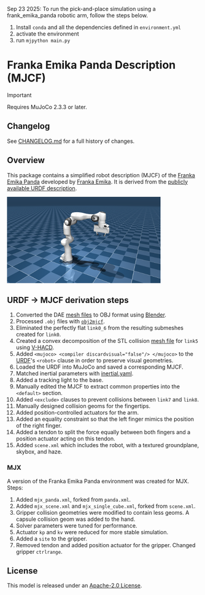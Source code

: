 Sep 23 2025:
To run the pick-and-place simulation using a frank_emika_panda robotic arm, follow the steps below.
1. Install `conda` and all the dependencies defined in `environment.yml`
2. activate the environment
3. run `mjpython main.py`

# Franka Emika Panda Description (MJCF)

> [!IMPORTANT]
> Requires MuJoCo 2.3.3 or later.

## Changelog

See [CHANGELOG.md](./CHANGELOG.md) for a full history of changes.

## Overview

This package contains a simplified robot description (MJCF) of the [Franka Emika
Panda](https://www.franka.de/) developed by [Franka
Emika](https://www.franka.de/company). It is derived from the [publicly
available URDF
description](https://github.com/frankaemika/franka_ros/tree/develop/franka_description).

<p float="left">
  <img src="panda.png" width="400">
</p>

## URDF → MJCF derivation steps

1. Converted the DAE [mesh
   files](https://github.com/frankaemika/franka_ros/tree/develop/franka_description/meshes/visual)
   to OBJ format using [Blender](https://www.blender.org/).
2. Processed `.obj` files with [`obj2mjcf`](https://github.com/kevinzakka/obj2mjcf).
3. Eliminated the perfectly flat `link0_6` from the resulting submeshes created for `link0`.
4. Created a convex decomposition of the STL collision [mesh
   file](https://github.com/frankaemika/franka_ros/tree/develop/franka_description/meshes/collision)
   for `link5` using [V-HACD](https://github.com/kmammou/v-hacd).
5. Added `<mujoco> <compiler discardvisual="false"/> </mujoco>` to the
   [URDF](https://github.com/frankaemika/franka_ros/tree/develop/franka_description/robots)'s
   `<robot>` clause in order to preserve visual geometries.
6. Loaded the URDF into MuJoCo and saved a corresponding MJCF.
7. Matched inertial parameters with [inertial.yaml](
   https://github.com/frankaemika/franka_ros/blob/develop/franka_description/robots/common/inertial.yaml).
8. Added a tracking light to the base.
9. Manually edited the MJCF to extract common properties into the `<default>` section.
10. Added `<exclude>` clauses to prevent collisions between `link7` and `link8`.
11. Manually designed collision geoms for the fingertips.
12. Added position-controlled actuators for the arm.
13. Added an equality constraint so that the left finger mimics the position of the right finger.
14. Added a tendon to split the force equally between both fingers and a
    position actuator acting on this tendon.
15. Added `scene.xml` which includes the robot, with a textured groundplane, skybox, and haze.

### MJX

A version of the Franka Emika Panda environment was created for MJX. Steps:

1. Added `mjx_panda.xml`, forked from `panda.xml`.
2. Added `mjx_scene.xml` and `mjx_single_cube.xml`, forked from `scene.xml`.
3. Gripper collision geometries were modified to contain less geoms. A capsule collision geom was added to the hand.
4. Solver parameters were tuned for performance.
5. Actuator `kp` and `kv` were reduced for more stable simulation.
6. Added a `site` to the gripper.
7. Removed tendon and added position actuator for the gripper. Changed gripper `ctrlrange`.

## License

This model is released under an [Apache-2.0 License](LICENSE).
